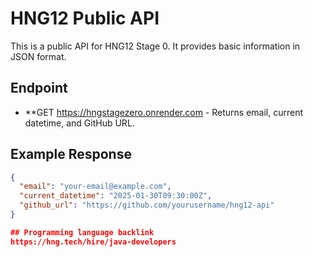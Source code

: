 # HNG12 Public API

This is a public API for HNG12 Stage 0. It provides basic information in JSON format.

## Endpoint
- **GET https://hngstagezero.onrender.com - Returns email, current datetime, and GitHub URL.

## Example Response
```json
{
  "email": "your-email@example.com",
  "current_datetime": "2025-01-30T09:30:00Z",
  "github_url": "https://github.com/yourusername/hng12-api"
}

## Programming language backlink
https://hng.tech/hire/java-developers